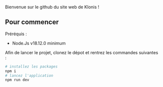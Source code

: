 Bienvenue sur le github du site web de Klonis !

## Pour commencer

Préréquis : 

- Node.Js v18.12.0 minimum

Afin de lancer le projet, clonez le dépot et rentrez les commandes suivantes :

```bash
# installez les packages
npm i
# lancez l'application
npm run dev
```
